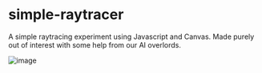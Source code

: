 # simple-raytracer
A simple raytracing experiment using Javascript and Canvas. Made purely out of interest with some help from our AI overlords.

![image](https://github.com/user-attachments/assets/677ecd76-1455-47cc-9645-2314c23d97e2)
